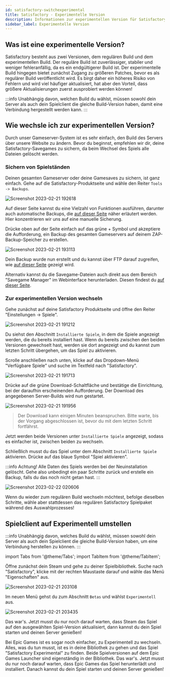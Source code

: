 ```yaml
---
id: satisfactory-switchexperimental
title: Satisfactory - Experimentelle Version
description: Informationen zur experimentellen Version für Satisfactory von ZAP-Hosting - ZAP-Hosting.com Dokumentation
sidebar_label: Experimentelle Version
---
```


## Was ist eine experimentelle Version?
Satisfactory besteht aus zwei Versionen, dem regulären Build und dem experimentellen Build. Der reguläre Build ist zuverlässiger, stabiler und weniger fehleranfällig, da es ein endgültigerer Build ist. Der experimentelle Build hingegen bietet zunächst Zugang zu größeren Patches, bevor es als regulärer Build veröffentlicht wird. Es birgt daher ein höheres Risiko von Fehlern und wird viel häufiger aktualisiert, hat aber den Vorteil, dass größere Aktualisierungen zuerst ausprobiert werden können!

:::info
Unabhängig davon, welchen Build du wählst, müssen sowohl dein Server als auch dein Spielclient die gleiche Build-Version haben, damit eine Verbindung hergestellt werden kann.
:::

## Wie wechsle ich zur experimentellen Version?
Durch unser Gameserver-System ist es sehr einfach, den Build des Servers über unsere Website zu ändern. Bevor du beginnst, empfehlen wir dir, deine Satisfactory-Savegames zu sichern, da beim Wechsel des Spiels alle Dateien gelöscht werden.

### Sichern von Spielständen
Deinen gesamten Gameserver oder deine Gamesaves zu sichern, ist ganz einfach. Gehe auf die Satisfactory-Produktseite und wähle den Reiter `Tools -> Backups`.

![Screenshot 2023-02-21 192618](https://user-images.githubusercontent.com/42719082/220439833-3b8f24d4-75bd-42f2-84a5-df59206497e4.png)

Auf dieser Seite kannst du eine Vielzahl von Funktionen ausführen, darunter auch automatische Backups, die [auf dieser Seite](gameserver-backups.md) näher erläutert werden. Hier konzentrieren wir uns auf eine manuelle Sicherung.

Drücke oben auf der Seite einfach auf das grüne + Symbol und akzeptiere die Aufforderung, ein Backup des gesamten Gameservers auf deinem ZAP-Backup-Speicher zu erstellen.

![Screenshot 2023-02-21 193113](https://user-images.githubusercontent.com/42719082/220440713-4f7acd14-3b9f-4f2b-a03d-72b8b1a9ec2d.png)

Dein Backup wurde nun erstellt und du kannst über FTP darauf zugreifen, wie [auf dieser Seite](gameserver-ftpaccess.md) gezeigt wird.

Alternativ kannst du die Savegame-Dateien auch direkt aus dem Bereich "Savegame Manager" im Webinterface herunterladen. Diesen findest du [auf dieser Seite](satisfactory-savegame.md).

### Zur experimentellen Version wechseln
Gehe zunächst auf deine Satisfactory Produktseite und öffne den Reiter "Einstellungen -> Spiele".

![Screenshot 2023-02-21 191212](https://user-images.githubusercontent.com/42719082/220437310-bb85b189-e599-401d-a30c-35232ce0b46b.png)

Du siehst den Abschnitt `Installierte Spiele`, in dem die Spiele angezeigt werden, die du bereits installiert hast. Wenn du bereits zwischen den beiden Versionen gewechselt hast, werden sie dort angezeigt und du kannst zum letzten Schritt übergehen, um das Spiel zu aktivieren.

Scrolle anschließen nach unten, klicke auf das Dropdown-Menü "Verfügbare Spiele" und suche im Textfeld nach "Satisfactory".

![Screenshot 2023-02-21 191713](https://user-images.githubusercontent.com/42719082/220438422-c1f512c0-a0c3-4940-8423-0155b1692875.png)

Drücke auf die grüne Download-Schaltfläche und bestätige die Einrichtung, bei der daraufhin erscheinenden Aufforderung. Der Download des angegebenen Server-Builds wird nun gestartet.

![Screenshot 2023-02-21 191956](https://user-images.githubusercontent.com/42719082/220438714-8dc8ccb2-24f1-4a12-86da-112edb58277d.png)

>Der Download kann einigen Minuten beanspruchen. Bitte warte, bis der Vorgang abgeschlossen ist, bevor du mit dem letzten Schritt fortfährst.

Jetzt werden beide Versionen unter `Installierte Spiele` angezeigt, sodass es einfacher ist, zwischen beiden zu wechseln.

Schließlich musst du das Spiel unter dem Abschnitt `Installierte Spiele` aktivieren. Drücke auf das blaue Symbol "Spiel aktivieren".

:::info
Achtung! Alle Daten des Spiels werden bei der Neuinstallation gelöscht. Gehe also unbedingt ein paar Schritte zurück und erstelle ein Backup, falls du das noch nicht getan hast.
:::

![Screenshot 2023-02-22 020606](https://user-images.githubusercontent.com/42719082/220502401-4738e1b7-e083-40e4-88f8-8e5e044f3270.png)

Wenn du wieder zum regulären Build wechseln möchtest, befolge dieselben Schritte, wähle aber stattdessen das regulären Satisfactory Spielpaket während des Auswahlprozesses!

## Spielclient auf Experimentell umstellen
:::info
Unabhängig davon, welches Build du wählst, müssen sowohl dein Server als auch dein Spielclient die gleiche Build-Version haben, um eine Verbindung herstellen zu können.
:::

import Tabs from '@theme/Tabs';
import TabItem from '@theme/TabItem';

<Tabs>

<TabItem value="Steam Version" label="Steam Version">
Öffne zunächst dein Steam und gehe zu deiner Spielbibliothek. Suche nach "Satisfactory", klicke mit der rechten Maustaste darauf und wähle das Menü "Eigenschaften" aus.

![Screenshot 2023-02-21 203108](https://user-images.githubusercontent.com/42719082/220451989-b90762b7-0b13-4374-82e6-af24d3da321a.png)

Im neuen Menü gehst du zum Abschnitt `Betas` und wählst `Experimentell` aus.

![Screenshot 2023-02-21 203435](https://user-images.githubusercontent.com/42719082/220452436-e30decc9-1a9d-4d4d-9aa6-5ff9681da1ef.png)

Das war's. Jetzt musst du nur noch darauf warten, dass Steam das Spiel auf den ausgewählten Spiel-Version aktualisiert, dann kannst du dein Spiel starten und deinen Server genießen!

</TabItem>
<TabItem value="Epic Games Version" label="Epic Games Version">
Bei Epic Games ist es sogar noch einfacher, zu Experimentell zu wechseln. Alles, was du tun musst, ist es in deine Bibliothek zu gehen und das Spiel "Satisfactory Experimental" zu finden. Beide Spielversionen auf dem Epic Games Launcher sind eigenständig in der Bibliothek. Das war's. Jetzt musst du nur noch darauf warten, dass Epic Games das Spiel herunterlädt und installiert. Danach kannst du dein Spiel starten und deinen Server genießen!

</TabItem>
</Tabs>
